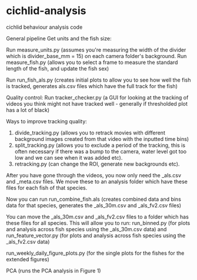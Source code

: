 # cichlid-analysis
cichlid behaviour analysis code 

General pipeline
Get units and the fish size:

Run measure_units.py (assumes you're measuring the width of the divider which is divider_base_mm = 15) on each camera folder's background.
Run measure_fish.py (allows you to select a frame to measure the standard length of the fish, and update the fish sex)

Run run_fish_als.py (creates initial plots to allow you to see how well the fish is tracked, generates als.csv files which have the full track for the fish)

Quality control:
Run tracker_checker.py (a GUI for looking at the tracking of videos you think might not have tracked well - generally if thresholded plot has a lot of black)

Ways to improve tracking quality:
1. divide_tracking.py (allows you to retrack movies with different background images created from that video with the inputted time bins)
2. split_tracking.py (allows you to exclude a period of the tracking, this is often necessary if there was a bump to the camera, water level got too low and we can see when it was added etc).
3. retracking.py (can change the ROI, generate new backgrounds etc).

After you have gone through the videos, you now only need the _als.csv and _meta.csv files. We move these to an analysis folder which have these files for each fish of that species.

Now you can run
run_combine_fish.als (creates combined data and bins data for that species, generates the _als_30m.csv and _als_fv2.csv files)

You can move the _als_30m.csv and _als_fv2.csv files to a folder which has these files for all species. This will allow you to run:
run_binned.py (for plots and analysis across fish species using the _als_30m.csv data)
and
run_feature_vector.py (for plots and analysis across fish species using the _als_fv2.csv data)

run_weekly_daily_figure_plots.py (for the single plots for the fishes for the extended figures)

PCA (runs the PCA analysis in Figure 1)
